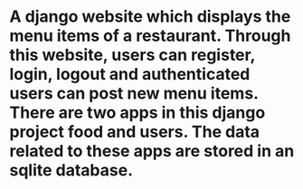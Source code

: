 # A django website which displays the menu items of a restaurant. Through this website, users can register, login, logout and authenticated users can post new menu items. There are two apps in this django project food and users. The data related to these apps are stored in an sqlite database.